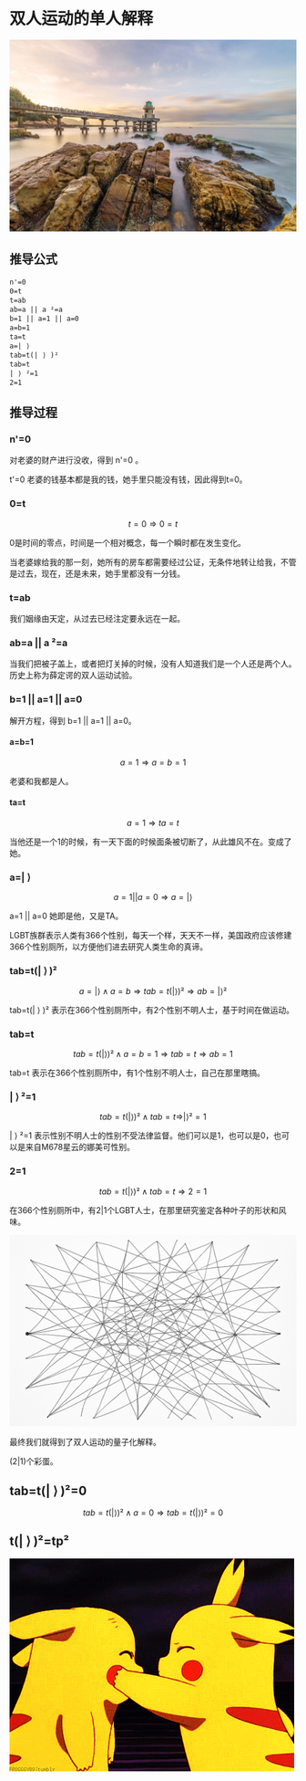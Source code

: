 # 双人运动的单人解释

![image](n.jpg)

## 推导公式

```
n'=0
0=t
t=ab
ab=a || a ²=a
b=1 || a=1 || a=0
a=b=1
ta=t
a=| ⟩ ​​​
tab=t(| ⟩ )²
tab=t
| ⟩ ²=1
2=1
```

## 推导过程

### n'=0

对老婆的财产进行没收，得到 n'=0 。

t'=0 老婆的钱基本都是我的钱，她手里只能没有钱，因此得到t=0。

### 0=t

$$
t=0 \Rightarrow 0=t
$$

0是时间的零点，时间是一个相对概念，每一个瞬时都在发生变化。

当老婆嫁给我的那一刻，她所有的房车都需要经过公证，无条件地转让给我，不管是过去，现在，还是未来，她手里都没有一分钱。

### t=ab

我们姻缘由天定，从过去已经注定要永远在一起。

### ab=a || a ²=a

当我们把被子盖上，或者把灯关掉的时候，没有人知道我们是一个人还是两个人。
历史上称为薛定谔的双人运动试验。

### b=1 || a=1 || a=0

解开方程，得到 b=1 || a=1 || a=0。

#### a=b=1

$$
a=1 \Rightarrow a=b=1
$$

老婆和我都是人。

#### ta=t

$$
a=1 \Rightarrow ta=t
$$

当他还是一个1的时候，有一天下面的时候面条被切断了，从此雄风不在。变成了她。

### a=| ⟩ ​​​

$$
a=1 || a=0  \Rightarrow a=| ⟩
$$

a=1 || a=0  她即是他，又是TA。

LGBT族群表示人类有366个性别，每天一个样，天天不一样，美国政府应该修建366个性别厕所，以方便他们进去研究人类生命的真谛。

### tab=t(| ⟩ )²

$$
a=| ⟩ ∧ a=b \Rightarrow tab=t(| ⟩ )² \Rightarrow ab=| ⟩ ²
$$

tab=t(| ⟩ )² 表示在366个性别厕所中，有2个性别不明人士，基于时间在做运动。

### tab=t

$$
tab=t(| ⟩ )² ∧ a=b=1 \Rightarrow  tab=t \Rightarrow ab=1
$$

tab=t 表示在366个性别厕所中，有1个性别不明人士，自己在那里瞎搞。

### | ⟩ ²=1

$$
tab=t(| ⟩ )² ∧ tab=t \Rightarrow | ⟩ ²=1
$$

| ⟩ ²=1  表示性别不明人士的性别不受法律监督。他们可以是1，也可以是0，也可以是来自M678星云的娜美可性别。

### 2=1

$$
tab=t(| ⟩ )² ∧ tab=t \Rightarrow 2=1
$$

在366个性别厕所中，有2|1个LGBT人士，在那里研究鉴定各种叶子的形状和风味。

![image](tab.png)

最终我们就得到了双人运动的量子化解释。

(2|1)个彩蛋。

## tab=t(| ⟩ )²=0

$$
tab=t(| ⟩ )² ∧ a=0 \Rightarrow  tab=t(| ⟩ )²=0
$$

## t(| ⟩ )²=tp²

![image](tpp.gif)
